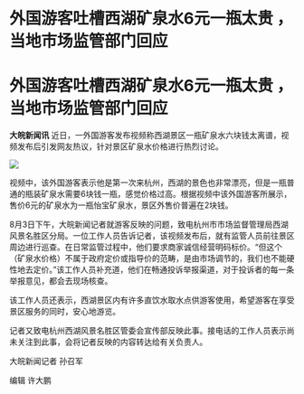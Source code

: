 # 外国游客吐槽西湖矿泉水6元一瓶太贵 ，当地市场监管部门回应

# 外国游客吐槽西湖矿泉水6元一瓶太贵 ，当地市场监管部门回应

**大皖新闻讯** 近日，一外国游客发布视频称西湖景区一瓶矿泉水六块钱太离谱，视频发布后引发网友热议，针对景区矿泉水价格进行热烈讨论。

![](https://inews.gtimg.com/om_bt/O5zt_vqmsDdyhAU76Ql9dNAwEvG6GpZrKyojGn3FUuYJwAA/1000)

视频中，该外国游客表示他是第一次来杭州，西湖的景色也非常漂亮，但是一瓶普通的瓶装矿泉水需要6块钱一瓶，感觉价格过高。根据视频中该外国游客所展示，售价6元的矿泉水为一瓶怡宝矿泉水，景区外售价普遍在2块钱。

8月3日下午，大皖新闻记者就游客反映的问题，致电杭州市市场监督管理局西湖风景名胜区分局。一位工作人员告诉记者，该视频发布后，就有监管人员前往景区周边进行巡查。在日常监管过程中，他们要求商家诚信经营明码标价。“但这个（矿泉水价格）不属于政府定价或指导价的范畴，是由市场调节的，我们也不能硬性地去定价。”该工作人员补充道，他们在畅通投诉举报渠道，对于投诉者的每一条举报意见，都会去现场核查。

该工作人员还表示，西湖景区内有许多直饮水取水点供游客使用，希望游客在享受景区服务的同时，安心地游览。

记者又致电杭州西湖风景名胜区管委会宣传部反映此事。接电话的工作人员表示尚未关注到此事，会将记者反映的内容转达给有关负责人。

大皖新闻记者 孙召军

编辑 许大鹏

